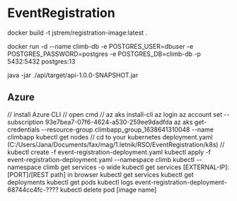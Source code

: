 # EventRegistration

docker build -t jstrem/registration-image:latest .

docker run -d --name climb-db -e POSTGRES_USER=dbuser -e POSTGRES_PASSWORD=postgres -e POSTGRES_DB=climb-db -p 5432:5432 postgres:13

java -jar ./api/target/api-1.0.0-SNAPSHOT.jar


## Azure
// install Azure CLI
// open cmd
// az aks install-cli
az login
az account set --subscription 93e7bea7-07f6-4624-a530-259ee9dadfda
az aks get-credentials --resource-group climbapp_group_1638641310048 --name climbapp
kubectl get nodes
// cd to your kubernetes deployment.yaml (C:/Users/Jana/Documents/fax/mag/1.letnik/RSO/EventRegistration/k8s)
// kubectl create -f event-registration-deployment.yaml
kubectl apply -f event-registration-deployment.yaml --namespace climb
kubectl --namespace climb get services -o wide
kubectl get services
[EXTERNAL-IP]:[PORT]/[REST path] in browser
kubectl get services
kubectl get deployments
kubectl get pods
kubectl logs event-registration-deployment-68744cc4fc-????
kubectl delete pod [image name]
